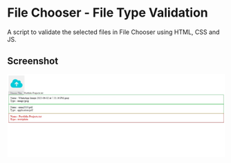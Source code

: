 # File Chooser - File Type Validation

A script to validate the selected files in File Chooser using HTML, CSS and JS.

## Screenshot

<img src="https://github.com/alijawad1511/FileChooser-CodeSnippet/blob/master/screenshot.jpg" width="700" />

